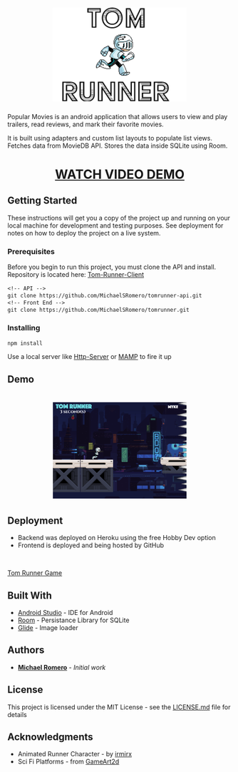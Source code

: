 <h1 align="center">
  <a href="https://github.com/MichaelSRomero/tomrunner"><img src="https://github.com/MichaelSRomero/tomrunner/blob/master/assets/tomrunner-logo.png" alt="Tom the Runner" width="300"></a>
  <br>
</h1>

Popular Movies is an android application that allows users to view and play trailers, read reviews, and mark their favorite movies.

It is built using adapters and custom list layouts to populate list views. Fetches data from MovieDB API. Stores the data inside SQLite using Room.

<h1 align="center">
  <a href="https://youtu.be/B2pVWXEio7k">WATCH VIDEO DEMO</a>
</h1>

## Getting Started

These instructions will get you a copy of the project up and running on your local machine for development and testing purposes. See deployment for notes on how to deploy the project on a live system.

### Prerequisites

Before you begin to run this project, you must clone the API and install. Repository is located here:
[Tom-Runner-Client](https://github.com/MichaelSRomero/tomrunner-api)

```
<!-- API -->
git clone https://github.com/MichaelSRomero/tomrunner-api.git
<!-- Front End -->
git clone https://github.com/MichaelSRomero/tomrunner.git
```

### Installing

```
npm install
```

Use a local server like [Http-Server](https://www.npmjs.com/package/http-server)
or
[MAMP](https://www.mamp.info/en/)
to fire it up

## Demo

<h1 align="center">
  <a href="https://michaelsromero.github.io/tomrunner/"><img src="https://github.com/MichaelSRomero/tomrunner/blob/master/assets/tom-runner.png" alt="Tom the Runner" width="300"></a>
  <br>
</h1>

## Deployment

* Backend was deployed on Heroku using the free Hobby Dev option
* Frontend is deployed and being hosted by GitHub
<br>

[Tom Runner Game](https://michaelsromero.github.io/tomrunner/?fbclid=IwAR3Gm1gssi3wR7sh3YDrOdCzjphZ3GOBn41mlVh3ihdcH6FVBBjkBt7HLWc)

## Built With

* [Android Studio](https://developer.android.com/studio/?gclid=Cj0KCQjwz6PnBRCPARIsANOtCw39ZM2hRXpkW3vwLWRTTwKWHUTGdt1TC-LI3FT9M5xAknn3Gm1r9JEaAv4kEALw_wcB) - IDE for Android
* [Room](https://developer.android.com/topic/libraries/architecture/room) - Persistance Library for SQLite
* [Glide](https://github.com/bumptech/glide) - Image loader

## Authors

* [**Michael Romero**](https://github.com/michaelsromero) - *Initial work*

## License

This project is licensed under the MIT License - see the [LICENSE.md](LICENSE.md) file for details

## Acknowledgments

* Animated Runner Character - by [irmirx](https://opengameart.org/users/irmirx)
* Sci Fi Platforms - from [GameArt2d](https://www.gameart2d.com/free-sci-fi-platformer-tileset.html)
